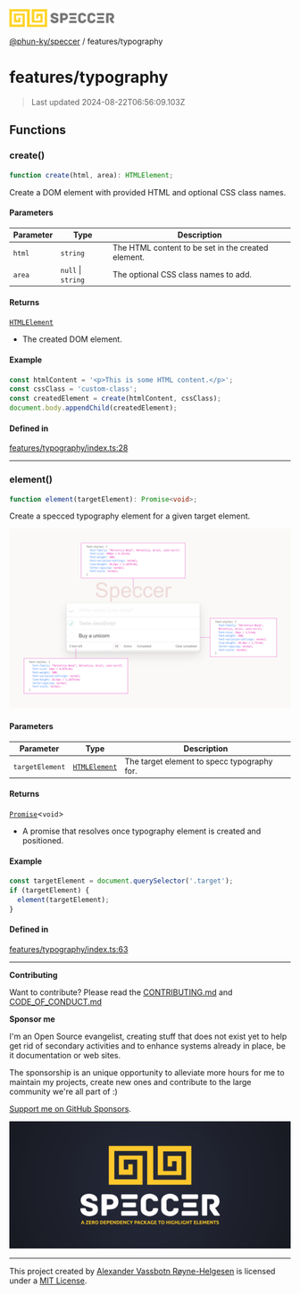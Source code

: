 <div>
  <img alt="SPECCER logo" src="https://raw.githubusercontent.com/phun-ky/speccer/main/public/logo-speccer-horizontal-colored-package.svg?raw=true" style="max-height:32px;" />
</div>

[@phun-ky/speccer](../README.md) / features/typography

# features/typography

> Last updated 2024-08-22T06:56:09.103Z

## Functions

### create()

```ts
function create(html, area): HTMLElement;
```

Create a DOM element with provided HTML and optional CSS class names.

#### Parameters

| Parameter | Type               | Description                                        |
| --------- | ------------------ | -------------------------------------------------- |
| `html`    | `string`           | The HTML content to be set in the created element. |
| `area`    | `null` \| `string` | The optional CSS class names to add.               |

#### Returns

[`HTMLElement`](https://developer.mozilla.org/docs/Web/API/HTMLElement)

- The created DOM element.

#### Example

```ts
const htmlContent = '<p>This is some HTML content.</p>';
const cssClass = 'custom-class';
const createdElement = create(htmlContent, cssClass);
document.body.appendChild(createdElement);
```

#### Defined in

[features/typography/index.ts:28](https://github.com/phun-ky/speccer/blob/main/src/features/typography/index.ts#L28)

---

### element()

```ts
function element(targetElement): Promise<void>;
```

Create a specced typography element for a given target element.

![typography](https://github.com/phun-ky/speccer/blob/main/public/typography.png?raw=true)

#### Parameters

| Parameter       | Type                                                                    | Description                                 |
| --------------- | ----------------------------------------------------------------------- | ------------------------------------------- |
| `targetElement` | [`HTMLElement`](https://developer.mozilla.org/docs/Web/API/HTMLElement) | The target element to specc typography for. |

#### Returns

[`Promise`](https://developer.mozilla.org/docs/Web/JavaScript/Reference/Global_Objects/Promise)\<`void`>

- A promise that resolves once typography element is created and positioned.

#### Example

```ts
const targetElement = document.querySelector('.target');
if (targetElement) {
  element(targetElement);
}
```

#### Defined in

[features/typography/index.ts:63](https://github.com/phun-ky/speccer/blob/main/src/features/typography/index.ts#L63)

---

**Contributing**

Want to contribute? Please read the [CONTRIBUTING.md](https://github.com/phun-ky/speccer/blob/main/CONTRIBUTING.md) and [CODE_OF_CONDUCT.md](https://github.com/phun-ky/speccer/blob/main/CODE_OF_CONDUCT.md)

**Sponsor me**

I'm an Open Source evangelist, creating stuff that does not exist yet to help get rid of secondary activities and to enhance systems already in place, be it documentation or web sites.

The sponsorship is an unique opportunity to alleviate more hours for me to maintain my projects, create new ones and contribute to the large community we're all part of :)

[Support me on GitHub Sponsors](https://github.com/sponsors/phun-ky).

![Speccer banner, with logo and slogan: A zero dependency package to highlight elements](https://github.com/phun-ky/speccer/blob/main/public/speccer-banner.png?raw=true)

---

This project created by [Alexander Vassbotn Røyne-Helgesen](http://phun-ky.net) is licensed under a [MIT License](https://choosealicense.com/licenses/mit/).
